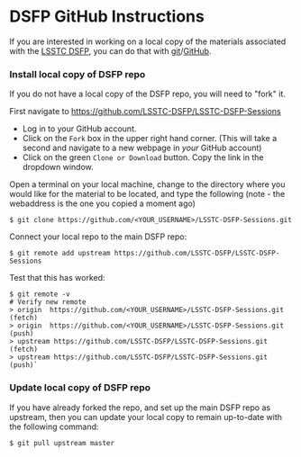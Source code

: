 # DSFP GitHub Instructions

If you are interested in working on a local copy of the materials associated with the [LSSTC DSFP](https://astrodatascience.org/), you can do that with [git](https://git-scm.com/)/[GitHub](https://github.com/).


### Install local copy of DSFP repo
If you do not have a local copy of the DSFP repo, you will need to "fork" it. 

First navigate to https://github.com/LSSTC-DSFP/LSSTC-DSFP-Sessions

  -  Log in to your GitHub account.
  -  Click on the `Fork` box in the upper right hand corner. (This will take a second and navigate to a new webpage in *your* GitHub account)
  -  Click on the green `Clone or Download` button. Copy the link in the dropdown window. 

Open a terminal on your local machine, change to the directory where you would like for the material to be located, and type the following (note - the webaddress is the one you copied a moment ago)
    
    $ git clone https://github.com/<YOUR_USERNAME>/LSSTC-DSFP-Sessions.git

Connect your local repo to the main DSFP repo:
    
    $ git remote add upstream https://github.com/LSSTC-DSFP/LSSTC-DSFP-Sessions

Test that this has worked:
    
    $ git remote -v
    # Verify new remote
    > origin  https://github.com/<YOUR_USERNAME>/LSSTC-DSFP-Sessions.git (fetch)
    > origin  https://github.com/<YOUR_USERNAME>/LSSTC-DSFP-Sessions.git (push)
    > upstream https://github.com/LSSTC-DSFP/LSSTC-DSFP-Sessions.git (fetch)
    > upstream https://github.com/LSSTC-DSFP/LSSTC-DSFP-Sessions.git (push)`


### Update local copy of DSFP repo

If you have already forked the repo, and set up the main DSFP repo as upstream, then you can update your local copy to remain up-to-date with the following command:

    $ git pull upstream master